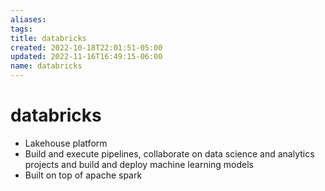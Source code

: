```yaml
---
aliases: 
tags: 
title: databricks
created: 2022-10-18T22:01:51-05:00
updated: 2022-11-16T16:49:15-06:00
name: databricks
---
```

# databricks

- Lakehouse platform
- Build and execute pipelines, collaborate on data science and analytics projects and build and deploy machine learning models
- Built on top of apache spark
